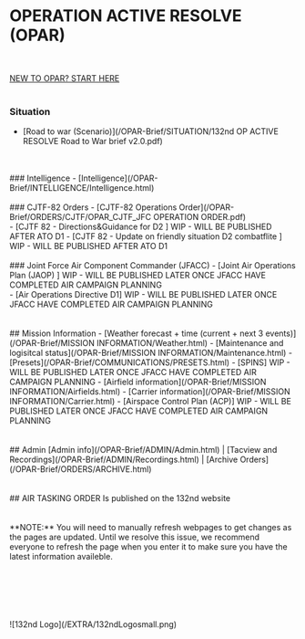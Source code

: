 # OPERATION ACTIVE RESOLVE (OPAR)
<br>

[NEW TO OPAR? START HERE](/OPAR-Brief/ADMIN/Start.html)  
<br>


### Situation
- [Road to war (Scenario)](/OPAR-Brief/SITUATION/132nd OP ACTIVE RESOLVE Road to War brief v2.0.pdf) 
<br>
<br>
### Intelligence 
- [Intelligence](/OPAR-Brief/INTELLIGENCE/Intelligence.html)
<br>
<br>
### CJTF-82 Orders
- [CJTF-82 Operations Order](/OPAR-Brief/ORDERS/CJTF/OPAR_CJTF_JFC OPERATION ORDER.pdf)
<br>
- [CJTF 82 - Directions&Guidance for D2 ] WIP - WILL BE PUBLISHED AFTER ATO D1
- [CJTF 82 - Update on friendly situation D2 combatflite ] WIP - WILL BE PUBLISHED AFTER ATO D1
<br>
<br>
### Joint Force Air Component Commander (JFACC)
- [Joint Air Operations Plan (JAOP) ] WIP - WILL BE PUBLISHED LATER ONCE JFACC HAVE COMPLETED AIR CAMPAIGN PLANNING
<br>
- [Air Operations Directive D1] WIP - WILL BE PUBLISHED LATER ONCE JFACC HAVE COMPLETED AIR CAMPAIGN PLANNING
<br>
<br>
<br>
## Mission Information
- [Weather forecast + time (current + next 3 events)](/OPAR-Brief/MISSION INFORMATION/Weather.html) 
- [Maintenance and logisitcal status](/OPAR-Brief/MISSION INFORMATION/Maintenance.html) 
- [Presets](/OPAR-Brief/COMMUNICATIONS/PRESETS.html) 
- [SPINS] WIP - WILL BE PUBLISHED LATER ONCE JFACC HAVE COMPLETED AIR CAMPAIGN PLANNING
- [Airfield information](/OPAR-Brief/MISSION INFORMATION/Airfields.html)
- [Carrier information](/OPAR-Brief/MISSION INFORMATION/Carrier.html)
- [Airspace Control Plan (ACP)] WIP - WILL BE PUBLISHED LATER ONCE JFACC HAVE COMPLETED AIR CAMPAIGN PLANNING


<br>
<br>
<br>
## Admin
[Admin info](/OPAR-Brief/ADMIN/Admin.html) | [Tacview and Recordings](/OPAR-Brief/ADMIN/Recordings.html) | [Archive Orders](/OPAR-Brief/ORDERS/ARCHIVE.html)



<br>
<br>
<br>
## AIR TASKING ORDER
Is published on the 132nd website

<br>
<br>
<br>
**NOTE:** You will need to manually refresh webpages to get changes as the pages are updated. Until we resolve this issue, we recommend everyone to refresh the page when you enter it to make sure you have the latest information availeble.
<br>
<br>
<br>

<br>
<br>
<br>
<br>
![132nd Logo](/EXTRA/132ndLogosmall.png)